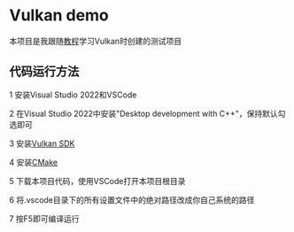 # Vulkan demo

本项目是我跟随[教程](https://vulkan-tutorial.com/Introduction)学习Vulkan时创建的测试项目

## 代码运行方法

1 安装Visual Studio 2022和VSCode

2 在Visual Studio 2022中安装"Desktop development with C++"，保持默认勾选即可

3 安装[Vulkan SDK](https://vulkan.lunarg.com/)

4 安装[CMake](https://cmake.org/download/)

5 下载本项目代码，使用VSCode打开本项目根目录

6 将.vscode目录下的所有设置文件中的绝对路径改成你自己系统的路径

7 按F5即可编译运行
